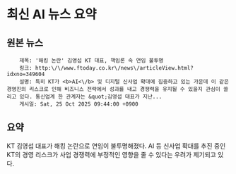 # 최신 AI 뉴스 요약

## 원본 뉴스
		제목: '해킹 논란' 김영섭 KT 대표, 책임론 속 연임 불투명
		링크: http:\/\/www.ftoday.co.kr\/news\/articleView.html?idxno=349604
		설명: 특히 KT가 <b>AI<\/b> 및 디지털 신사업 확대에 집중하고 있는 가운데 이 같은 경영진의 리스크로 인해 비즈니스 전략에서 성과를 내고 경쟁력을 유지될 수 있을지 관심이 쏠리고 있다. 통신업계 한 관계자는 &quot;김영섭 대표가 지난... 
		게시일: Sat, 25 Oct 2025 09:44:00 +0900


## 요약
KT 김영섭 대표가 해킹 논란으로 연임이 불투명해졌다. AI 등 신사업 확대를 추진 중인 KT의 경영 리스크가 사업 경쟁력에 부정적인 영향을 줄 수 있다는 우려가 제기되고 있다.
